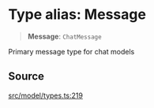 # Type alias: Message

> **Message**: `ChatMessage`

Primary message type for chat models

## Source

[src/model/types.ts:219](https://github.com/dexaai/llm-tools/blob/0d08c9c/src/model/types.ts#L219)
